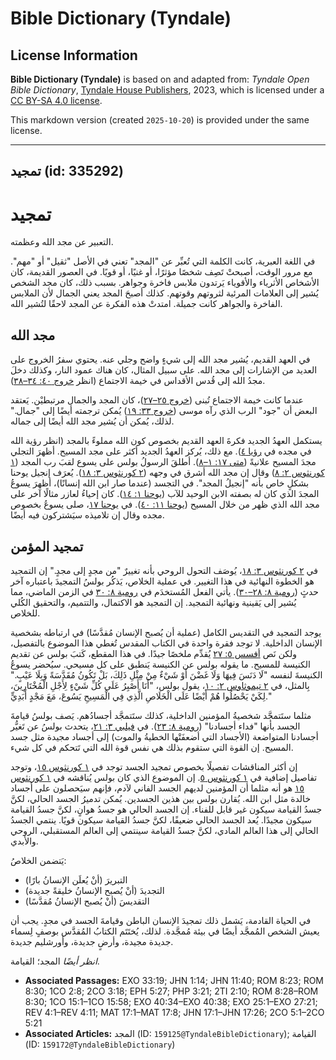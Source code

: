 # Bible Dictionary (Tyndale)

## License Information

**Bible Dictionary (Tyndale)** is based on and adapted from: _Tyndale Open Bible Dictionary_, [Tyndale House Publishers](https://tyndaleopenresources.com/), 2023, which is licensed under a [CC BY-SA 4.0 license](https://creativecommons.org/licenses/by-sa/4.0/legalcode.en).

This markdown version (created `2025-10-20`) is provided under the same license.



--------------------------------

## تمجيد (id: 335292)

تمجيد
=====

التعبير عن مجد الله وعظمته.

في اللغة العبرية، كانت الكلمة التي تُعبِّر عن "المجد" تعني في الأصل "ثقيل" أو "مهم". مع مرور الوقت، أصبحتْ تَصِف شخصًا مؤثرًا، أو غنيًا، أو قويًا. في العصور القديمة، كان الأشخاص الأثرياء والأقوياء يَرتدون ملابس فاخرة وجواهر. بسبب ذلك، كان مجد الشخص يُشير إلى العلامات المرئية لثروتهم وقوتهم. كذلك أصبحَ المجد يعني الجمال لأن الملابس الفاخرة والجواهر كانت جميلة. امتدتْ هذه الفكرة عن المجد لاحقًا لتُشير الله.

مجد الله
--------

في العهد القديم، يُشير مجد الله إلى شيءٍ واضح وجلي عنه. يحتوي سفرُ الخروج على العديد من الإشارات إلى مجد الله. على سبيل المثال، كان هناك عمود النار، وكذلك دخلَ مجدُ الله إلى قُدس الأقداس في خيمة الاجتماع (انظر [خروج ٤٠: ٣٤–٣٨](https://ref.ly/Exod40:34-Exod40:38)).

عندما كانت خيمة الاجتماع تُبنى ([خروج ٢٥–٢٧](https://ref.ly/Exod25:1-Exod27:21))، كان المجد والجمال مرتبطيْن. يَعتقد البعض أن "جود" الرب الذي رآه موسى ([خروج ٣٣: ١٩](https://ref.ly/Exod33:19)) يُمكن ترجمته أيضًا إلى "جمال." لذلك، يُمكن أن يُشير مجد الله أيضًا إلى جماله.

يستكمل العهدُ الجديد فكرةَ العهد القديم بخصوص كون الله مملوءً بالمجد (انظر رؤية الله في مجده في [رؤيا ٤](https://ref.ly/Rev4:1-Rev4:11)). مع ذلك، يُركز العهدُ الجديد أكثر على مجد المسيح. أظهرَ التجلي مجدَ المسيح علانيةً ([متى ١٧: ١–٨](https://ref.ly/Matt17:1-Matt17:8)). أطلقَ الرسولُ بولس على يسوع لقبَ رب المجد ([١ كورنثوس ٢: ٨](https://ref.ly/1Cor2:8)) وقال إن مجد الله أشرق في وجهه ([٢ كورنثوس ٣: ١٨](https://ref.ly/2Cor3:18)). يُعرَف إنجيل يوحنا بشكلٍ خاص بأنه "إنجيلُ المجد". في التجسد (عندما صار ابن الله إنسانًا)، أظهرَ يسوعُ المجدَ الذي كان له بصفته الابن الوحيد للآب ([يوحنا ١: ١٤](https://ref.ly/John1:14)). كان إحياءُ لعازر مثالًا آخر على مجد الله الذي ظهر من خلال المسيح ([يوحنا ١١: ٤٠](https://ref.ly/John11:40)). في [يوحنا ١٧](https://ref.ly/John17:1-John17:26)، صلى يسوعُ بخصوص مجده وقال إن تلاميذه سيَشتركون فيه أيضًا.

تمجيد المؤمن
------------

في [٢ كورنثوس ٣: ١٨](https://ref.ly/2Cor3:18)، يُوصَف التحول الروحي بأنه تغييرٌ "من مجدٍ إلى مجدٍ." إن التمجيد هو الخطوة النهائية في هذا التغيير. في عملية الخلاص، يَذكُر بولسُ التمجيدَ باعتباره آخر حدثٍ ([رومية ٨: ٢٨–٣٠](https://ref.ly/Rom8:28-Rom8:30)). يأتي الفعل المُستخدَم في [رومية ٨: ٣٠](https://ref.ly/Rom8:30) في الزمن الماضي، مما يُشير إلى يَقينية ونهائية التمجيد. إن التمجيد هو الاكتمال، والتتميم، والتحقيق الكُلي للخلاص.

يوجد التمجيد في التقديس الكامل (عملية أن يُصبح الإنسان مُقدَّسًا) في ارتباطه بشخصية الإنسان الداخلية. لا توجد فقرة واحدة في الكتاب المقدس تُغطي هذا الموضوع بالتفصيل، ولكن نَص [أفسس ٥: ٢٧](https://ref.ly/Eph5:27) يُقدِّم ملخصًا جيدًا. في هذا المقطع، كَتبَ بولس عن تقديم الكنيسة للمسيح. ما يقوله بولس عن الكنيسة يَنطبق على كل مسيحي. سيُحضر يسوعُ الكنيسةَ لنفسه "لَا دَنَسَ فِيهَا وَلَا غَضْنَ أَوْ شَيْءٌ مِنْ مِثْلِ ذَلِكَ، بَلْ تَكُونُ مُقَدَّسَةً وَبِلَا عَيْبٍ." بِالمثل، في [٢ تيموثاوس ٢: ١٠](https://ref.ly/2Tim2:10)، يقول بولس، "أَنَا أَصْبِرُ عَلَى كُلِّ شَيْءٍ لِأَجْلِ الْمُخْتَارِينَ، لِكَيْ يَحْصُلُوا هُمْ أَيْضًا عَلَى الْخَلَاصِ الَّذِي فِي الْمَسِيحِ يَسُوعَ، مَعَ مَجْدٍ أَبَدِيٍّ."

مثلما ستَتمجَّد شخصيةُ المؤمنين الداخلية، كذلك ستَتمجَّد أجسادُهم. يَصف بولسُ قيامةَ الجسد بأنها "فداء أجسادنا" ([رومية ٨: ٢٣](https://ref.ly/Rom8:23)). في [فيلبي ٣: ٢١](https://ref.ly/Phil3:21)، يتحدث بولسُ عن تَغيُّر أجسادنا المتواضعة (الأجساد التي أضعفَتْها الخطيةُ والموت) إلى أجساد مجيدة مثل جسد المسيح. إن القوة التي ستقوم بذلك هي نفس قوة الله التي تَتحكم في كل شيء.

إن أكثر المناقشات تفصيلًا بخصوص تمجيد الجسد توجد في [١ كورنثوس ١٥](https://ref.ly/1Cor15:1-1Cor15:58)، وتوجد تفاصيل إضافية في [١ كورنثوس ٥](https://ref.ly/2Cor5:1-2Cor5:21). إن الموضوع الذي كان بولس يُناقشه في [١ كورنثوس ١٥](https://ref.ly/1Cor15:1-1Cor15:58) هو أنه مثلما أن المؤمنين لديهم الجسد الفاني لآدم، فإنهم سيَحصلون على أجساد خالدة مثل ابن الله. يُقارن بولس بين هذين الجسدين. يُمكن تدميرُ الجسد الحالي، لكنَّ جسدُ القيامة سيكون غير قابل للفناء. إن الجسد الحالي هو جسدُ هوانٍ، لكنَّ جسدُ القيامة سيكون مجيدًا. يُعد الجسد الحالي ضعيفًا، لكنَّ جسدُ القيامة سيكون قويًا. ينتمي الجسدُ الحالي إلى هذا العالم المادي، لكنَّ جسدُ القيامة سينتمي إلى العالم المستقبلي، الروحي والأبدي.

يَتضمن الخلاصُ:

* التبريرَ (أنْ يُعلَن الإنسانُ بارًا)
* التجديدَ (أنْ يُصبح الإنسانُ خليقةً جديدة)
* التقديسَ (أنْ يُصبح الإنسانُ مُقدَّسًا)

في الحياة القادمة، يَشمل ذلك تمجيدَ الإنسان الباطن وقيامةَ الجسد في مجدٍ. يجب أن يعيش الشخص المُمجَّد أيضًا في بيئة مُمجَّدة. لذلك، يُختَتَم الكتابُ المُقدَّس بوصفٍ لِسماء جديدة مجيدة، وأرضٍ جديدة، وأورشليم جديدة.

*انظر أيضًا* المجد؛ القيامة.

* **Associated Passages:** EXO 33:19; JHN 1:14; JHN 11:40; ROM 8:23; ROM 8:30; 1CO 2:8; 2CO 3:18; EPH 5:27; PHP 3:21; 2TI 2:10; ROM 8:28–ROM 8:30; 1CO 15:1–1CO 15:58; EXO 40:34–EXO 40:38; EXO 25:1–EXO 27:21; REV 4:1–REV 4:11; MAT 17:1–MAT 17:8; JHN 17:1–JHN 17:26; 2CO 5:1–2CO 5:21
* **Associated Articles:** المجد (ID: `159125@TyndaleBibleDictionary`); القيامة (ID: `159172@TyndaleBibleDictionary`)

